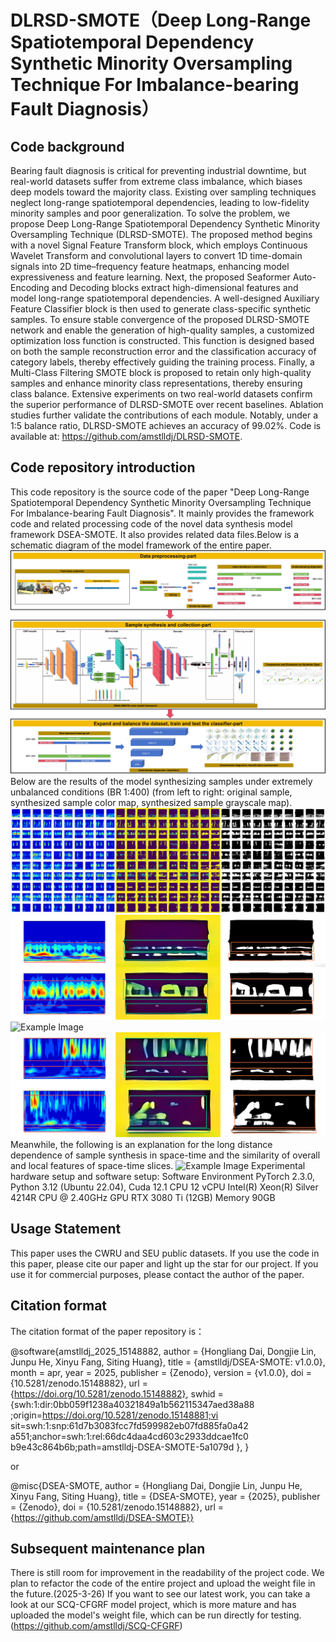 # DLRSD-SMOTE（Deep Long-Range Spatiotemporal Dependency Synthetic Minority Oversampling Technique For Imbalance-bearing Fault Diagnosis）

## Code background
Bearing fault diagnosis is critical for preventing industrial downtime, but real-world datasets suffer
from extreme class imbalance, which biases deep models toward the majority class. Existing over sampling techniques neglect long-range spatiotemporal dependencies, leading to low-fidelity minority
samples and poor generalization. To solve the problem, we propose Deep Long-Range Spatiotemporal
Dependency Synthetic Minority Oversampling Technique (DLRSD-SMOTE). The proposed method
begins with a novel Signal Feature Transform block, which employs Continuous Wavelet Transform
and convolutional layers to convert 1D time-domain signals into 2D time–frequency feature heatmaps,
enhancing model expressiveness and feature learning. Next, the proposed Seaformer Auto-Encoding
and Decoding blocks extract high-dimensional features and model long-range spatiotemporal dependencies. A well-designed Auxiliary Feature Classifier block is then used to generate class-specific
synthetic samples. To ensure stable convergence of the proposed DLRSD-SMOTE network and
enable the generation of high-quality samples, a customized optimization loss function is constructed.
This function is designed based on both the sample reconstruction error and the classification
accuracy of category labels, thereby effectively guiding the training process. Finally, a Multi-Class
Filtering SMOTE block is proposed to retain only high-quality samples and enhance minority class
representations, thereby ensuring class balance. Extensive experiments on two real-world datasets
confirm the superior performance of DLRSD-SMOTE over recent baselines. Ablation studies further
validate the contributions of each module. Notably, under a 1:5 balance ratio, DLRSD-SMOTE
achieves an accuracy of 99.02%. Code is available at: https://github.com/amstlldj/DLRSD-SMOTE.

## Code repository introduction
This code repository is the source code of the paper "Deep Long-Range Spatiotemporal Dependency Synthetic Minority Oversampling Technique For Imbalance-bearing Fault Diagnosis". It mainly provides the framework code and related processing code of the novel data synthesis model framework DSEA-SMOTE. It also provides related data files.Below is a schematic diagram of the model framework of the entire paper.
![Example Image](README/README-1.jpg)
Below are the results of the model synthesizing samples under extremely unbalanced conditions (BR 1:400) (from left to right: original sample, synthesized sample color map, synthesized sample grayscale map).
![Example Image](README/README-2.bmp)
![Example Image](README/README-3.bmp)
![Example Image](README/README-4.bmp)
![Example Image](README/README-5.bmp)
Meanwhile, the following is an explanation for the long distance dependence of sample synthesis in space-time and the similarity of overall and local features of space-time slices.
![Example Image](README/README-7.bmp)
Experimental hardware setup and software setup:
Software Environment PyTorch 2.3.0, Python 3.12 (Ubuntu 22.04), Cuda 12.1
CPU 12 vCPU Intel(R) Xeon(R) Silver 4214R CPU @ 2.40GHz
GPU RTX 3080 Ti (12GB)
Memory 90GB

## Usage Statement
This paper uses the CWRU and SEU public datasets. If you use the code in this paper, please cite our paper and light up the star for our project. If you use it for commercial purposes, please contact the author of the paper.

## Citation format
The citation format of the paper repository is：

@software{amstlldj_2025_15148882,
  author       = {Hongliang Dai, Dongjie Lin, Junpu He, Xinyu Fang, Siting Huang},
  title        = {amstlldj/DSEA-SMOTE: v1.0.0},
  month        = apr,
  year         = 2025,
  publisher    = {Zenodo},
  version      = {v1.0.0},
  doi          = {10.5281/zenodo.15148882},
  url          = {https://doi.org/10.5281/zenodo.15148882},
  swhid        = {swh:1:dir:0bb059f1238a40321849a1b562115347aed38a88
                   ;origin=https://doi.org/10.5281/zenodo.15148881;vi
                   sit=swh:1:snp:61d7b3083fcc7fd599982eb07fd885fa0a42
                   a551;anchor=swh:1:rel:66dc4daa4cd603c2933ddcae1fc0
                   b9e43c864b6b;path=amstlldj-DSEA-SMOTE-5a1079d
                  },
}

or

@misc{DSEA-SMOTE, author = {Hongliang Dai, Dongjie Lin, Junpu He, Xinyu Fang, Siting Huang}, title = {DSEA-SMOTE}, year = {2025}, publisher = {Zenodo}, doi = {10.5281/zenodo.15148882}, url = {https://github.com/amstlldj/DSEA-SMOTE}}

## Subsequent maintenance plan
There is still room for improvement in the readability of the project code. We plan to refactor the code of the entire project and upload the weight file in the future.(2025-3-26)
If you want to see our latest work, you can take a look at our SCQ-CFGRF model project, which is more mature and has uploaded the model's weight file, which can be run directly for testing.(https://github.com/amstlldj/SCQ-CFGRF)
